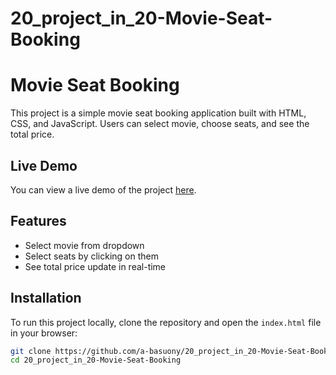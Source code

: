 # 20_project_in_20-Movie-Seat-Booking
# Movie Seat Booking

This project is a simple movie seat booking application built with HTML, CSS, and JavaScript. Users can select movie, choose seats, and see the total price.

## Live Demo

You can view a live demo of the project [here](https://a-basuony.github.io/20_project_in_20-Movie-Seat-Booking/).

## Features

- Select movie from dropdown
- Select seats by clicking on them
- See total price update in real-time

## Installation

To run this project locally, clone the repository and open the `index.html` file in your browser:

```bash
git clone https://github.com/a-basuony/20_project_in_20-Movie-Seat-Booking.git
cd 20_project_in_20-Movie-Seat-Booking
